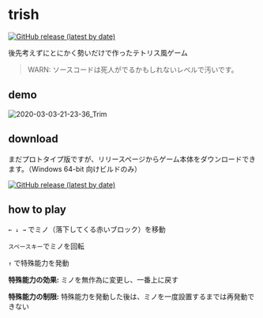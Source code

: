 # trish

[![GitHub release (latest by date)](https://img.shields.io/github/v/release/huffhuffman/trish?style=flat-square)](https://github.com/huffhuffman/trish/releases)


後先考えずにとにかく勢いだけで作ったテトリス風ゲーム

> WARN: ソースコードは死人がでるかもしれないレベルで汚いです。

## demo

![2020-03-03-21-23-36_Trim](https://user-images.githubusercontent.com/46079709/75776473-7275f780-5d97-11ea-92dd-2afd0f2d750d.gif)

## download

まだプロトタイプ版ですが、リリースページからゲーム本体をダウンロードできます。（Windows 64-bit 向けビルドのみ）

[![GitHub release (latest by date)](https://img.shields.io/github/v/release/huffhuffman/trish?style=social)](https://github.com/huffhuffman/trish/releases)

## how to play

`← ↓ →` でミノ（落下してくる赤いブロック）を移動

`スペースキー`でミノを回転

`↑` で特殊能力を発動

**特殊能力の効果:** ミノを無作為に変更し、一番上に戻す

**特殊能力の制限:** 特殊能力を発動した後は、ミノを一度設置するまでは再発動できない
